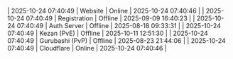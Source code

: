 | 2025-10-24 07:40:49 | Website | Online | 2025-10-24 07:40:46 |
| 2025-10-24 07:40:49 | Registration | Offline | 2025-09-09 16:40:23 |
| 2025-10-24 07:40:49 | Auth Server | Offline | 2025-08-18 09:33:31 |
| 2025-10-24 07:40:49 | Kezan (PvE) | Offline | 2025-10-11 12:51:30 |
| 2025-10-24 07:40:49 | Gurubashi (PvP) | Offline | 2025-08-23 21:44:06 |
| 2025-10-24 07:40:49 | Cloudflare | Online | 2025-10-24 07:40:46 |
